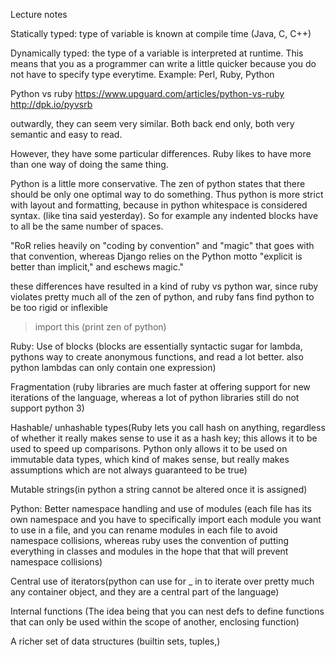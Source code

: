 Lecture notes

Statically typed: type of variable is known at compile time (Java, C, C++)

Dynamically typed: the type of a variable is interpreted at runtime. This means that
you as a programmer can write a little quicker because you do not have to specify
type everytime. Example: Perl, Ruby, Python

Python vs ruby
https://www.upguard.com/articles/python-vs-ruby
http://dpk.io/pyvsrb

outwardly, they can seem very similar.  Both back end only, both very semantic
and easy to read.

However, they have some particular differences.  Ruby likes to have more than
one way of doing the same thing.

Python is a little more conservative. The zen of python states that there should
be only one optimal way to do something.  Thus python is more strict with layout
and formatting, because in python whitespace is considered syntax. (like tina said
yesterday). So for example any indented blocks have to all be the same number of
spaces.

"RoR relies heavily on "coding by convention" and "magic" that goes with that
convention, whereas Django relies on the Python motto "explicit is better than
implicit," and eschews magic."

these differences have resulted in a kind of ruby vs python war, since ruby violates
pretty much all of the zen of python, and ruby fans find python to be too rigid or
inflexible

> import this (print zen of python)

Ruby:
Use of blocks (blocks are essentially syntactic sugar for lambda, pythons way to
create anonymous functions, and read a lot better. also python lambdas can only
contain one expression)

Fragmentation (ruby libraries are much faster at offering support for new iterations
of the language, whereas a lot of python libraries still do not support python 3)

Hashable/ unhashable types(Ruby lets you call hash on anything, regardless of whether
it really makes sense to use it as a hash key; this allows it to be used to speed up
comparisons. Python only allows it to be used on immutable data types, which kind of
makes sense, but really makes assumptions which are not always guaranteed to be true)

Mutable strings(in python a string cannot be altered once it is assigned)

Python:
Better namespace handling and use of modules (each file has its own namespace and you
have to specifically import each module you want to use in a file, and you can rename
modules in each file to avoid namespace collisions, whereas ruby uses the convention
of putting everything in classes and modules in the hope that that will prevent
namespace collisions)

Central use of iterators(python can use for _ in to iterate over pretty much any
container object, and they are a central part of the language)

Internal functions (The idea being that you can nest defs to define functions that can only be used within the scope of another, enclosing function)

A richer set of data structures (builtin sets, tuples,)
